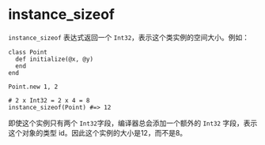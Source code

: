 # instance_sizeof

`instance_sizeof` 表达式返回一个 `Int32`，表示这个类实例的空间大小。例如：

```crystal
class Point
  def initialize(@x, @y)
  end
end

Point.new 1, 2

# 2 x Int32 = 2 x 4 = 8
instance_sizeof(Point) #=> 12
```

即使这个实例只有两个 `Int32`字段，编译器总会添加一个额外的 `Int32` 字段，表示这个对象的类型 id。因此这个实例的大小是12，而不是8。
